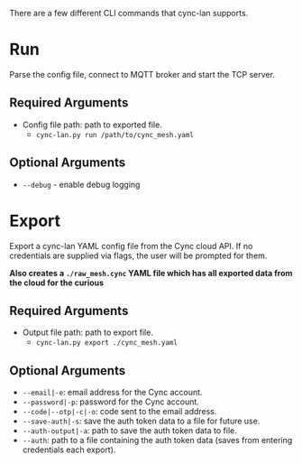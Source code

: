 There are a few different CLI commands that cync-lan supports.

# Run
Parse the config file, connect to MQTT broker and start the TCP server.

## Required Arguments
- Config file path: path to exported file.
    - `cync-lan.py run /path/to/cync_mesh.yaml`

## Optional Arguments
- `--debug` - enable debug logging

# Export
Export a cync-lan YAML config file from the Cync cloud API. 
If no credentials are supplied via flags, the user will be prompted for them.

**Also creates a `./raw_mesh.cync` YAML file which has all exported data from the cloud for the curious**

## Required Arguments
- Output file path: path to export file.
    - `cync-lan.py export ./cync_mesh.yaml`

## Optional Arguments
- `--email|-e`: email address for the Cync account.
- `--password|-p`: password for the Cync account.
- `--code|--otp|-c|-o`: code sent to the email address.
- `--save-auth|-s`: save the auth token data to a file for future use.
- `--auth-output|-a`: path to save the auth token data to file.
- `--auth`: path to a file containing the auth token data (saves from entering credentials each export).
